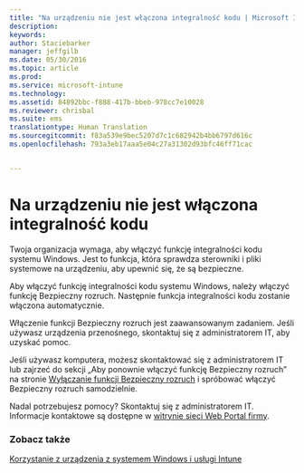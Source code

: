 ```yaml
---
title: "Na urządzeniu nie jest włączona integralność kodu | Microsoft Intune"
description: 
keywords: 
author: Staciebarker
manager: jeffgilb
ms.date: 05/30/2016
ms.topic: article
ms.prod: 
ms.service: microsoft-intune
ms.technology: 
ms.assetid: 84892bbc-f888-417b-bbeb-978cc7e10028
ms.reviewer: chrisbal
ms.suite: ems
translationtype: Human Translation
ms.sourcegitcommit: f83a539e9bec5207d7c1c682942b4bb6797d616c
ms.openlocfilehash: 793a3eb17aaa5e04c27a31302d93bfc46ff71cac


---
```



# Na urządzeniu nie jest włączona integralność kodu

Twoja organizacja wymaga, aby włączyć funkcję integralności kodu systemu Windows. Jest to funkcja, która sprawdza sterowniki i pliki systemowe na urządzeniu, aby upewnić się, że są bezpieczne. 

Aby włączyć funkcję integralności kodu systemu Windows, należy włączyć funkcję Bezpieczny rozruch. Następnie funkcja integralności kodu zostanie włączona automatycznie. 

Włączenie funkcji Bezpieczny rozruch jest zaawansowanym zadaniem. Jeśli używasz urządzenia przenośnego, skontaktuj się z administratorem IT, aby uzyskać pomoc. 

Jeśli używasz komputera, możesz skontaktować się z administratorem IT lub zajrzeć do sekcji „Aby ponownie włączyć funkcję Bezpieczny rozruch” na stronie [Wyłączanie funkcji Bezpieczny rozruch](https://msdn.microsoft.com/library/windows/hardware/dn898540(v=vs.85).aspx) i spróbować włączyć Bezpieczny rozruch samodzielnie.

Nadal potrzebujesz pomocy? Skontaktuj się z administratorem IT. Informacje kontaktowe są dostępne w [witrynie sieci Web Portal firmy](http://portal.manage.microsoft.com).

### Zobacz także
[Korzystanie z urządzenia z systemem Windows i usługi Intune](using-your-windows-device-with-intune.md)


<!--HONumber=Jun16_HO4-->


